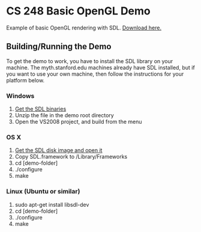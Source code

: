 CS 248 Basic OpenGL Demo
========================

Example of basic OpenGL rendering with SDL. [Download here.](https://github.com/mfichman/cs248-basic-opengl/zipball/master)

Building/Running the Demo
------------------------
To get the demo to work, you have to install the SDL library on your machine.  The myth.stanford.edu machines already have SDL installed, but if you want to use your own machine, then follow the instructions for your platform below.

### Windows

1. [Get the SDL binaries](http://www.libsdl.org/release/SDL-1.2.14-win32.zip)
2. Unzip the file in the demo root directory
3. Open the VS2008 project, and build from the menu

### OS X

1. [Get the SDL disk image and open it](http://www.libsdl.org/release/SDL-1.2.14.dmg)
2. Copy SDL.framework to /Library/Frameworks
3. cd [demo-folder]
4. ./configure
5. make

### Linux (Ubuntu or similar)

1. sudo apt-get install libsdl-dev
2. cd [demo-folder]
3. ./configure
4. make

